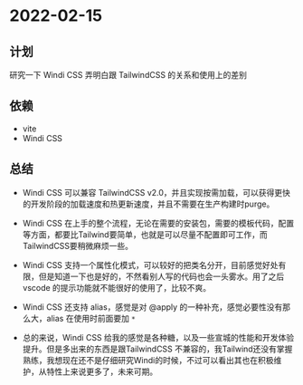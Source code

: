 # 2022-02-15

## 计划

研究一下 Windi CSS 弄明白跟 TailwindCSS 的关系和使用上的差别

## 依赖

* vite
* Windi CSS

## 总结

* Windi CSS 可以兼容 TailwindCSS v2.0，并且实现按需加载，可以获得更快的开发阶段的加载速度和热更新速度，并且不需要在生产构建时purge。

* Windi CSS 在上手的整个流程，无论在需要的安装包，需要的模板代码，配置等方面，都要比Tailwind要简单，也就是可以尽量不配置即可工作，而TailwindCSS要稍微麻烦一些。

* Windi CSS 支持一个属性化模式，可以较好的把类名分开，目前感觉好处有限，但是知道一下也是好的，不然看别人写的代码也会一头雾水。用了之后 vscode 的提示功能就不能很好的使用了，比较不爽。

* Windi CSS 还支持 alias，感觉是对 @apply 的一种补充，感觉必要性没有那么大，alias 在使用时前面要加 `*`

* 总的来说，Windi CSS 给我的感觉是各种糖，以及一些宣城的性能和开发体验提升。但是多出来的东西是跟TailwindCSS 不兼容的，我Tailwind还没有掌握熟练，我想现在还不是仔细研究Windi的时候，不过可以看出其也在积极维护，从特性上来说更多了，未来可期。